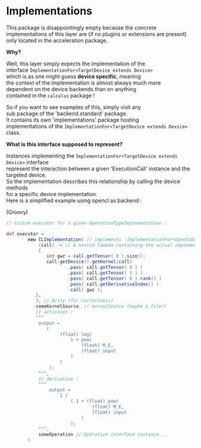 # Implementations #

This package is disappointingly empty because the concrete  <br>
implementations of this layer are (if no plugins or extensions are present)  <br> 
only located in the acceleration package.  <br>

**Why?** <br>

Well, this layer simply expects the implementation of the <br>
interface `ImplementationFor<TargetDevice extends Device>`  <br>
which is as one might guess **device specific**, meaning  <br>
the context of the implementation is almost always much more <br>
dependent on the device backends than on anything  <br>
contained in the `calculus` package ! <br>

So if you want to see examples of this, simply visit any  <br>
sub package of the 'backend.standard' package. <br>
It contains its own 'implementations' package hosting <br>
implementations of the `ImplementationFor<TargetDevice extends Device>` class. <br>

**What is this interface supposed to represent?**

Instances implementing the `ImplementationFor<TargetDevice extends Device>` interface <br>
represent the interaction between a given 'ExecutionCall' instance and the targeted device. <br>
So the implementation describes this relationship by calling the device methods <br>
for a specific device implementation.  <br>
Here is a simplified example using opencl as backend : <br>

(Groovy)
```groovy
// Custom executor for a given OperationTypeImplementation :

def executor = 
        new CLImplementation( // implements 'ImplementationFor<OpenCLDevice>'
            (call) -> // A nested lambda containing the actual implementation...
            {
               int gwz = call.getTensor( 0 ).size();
               call.getDevice().getKernel(call)
                       .pass( call.getTensor( 0 ) )
                       .pass( call.getTensor( 1 ) )
                       .pass( call.getTensor( 0 ).rank() )
                       .pass( call.getDerivativeIndex() ) 
                       .call( gwz );
           },
           3, // Arity (for correctness)
           someKernelSource, // kernelSource (maybe a file?)
           // activaion : 
           """
            output = 
               (
                    (float) log(
                        1 + pow(
                            (float) M_E,
                            (float) input
                        )
                    )
                );
            """,
            // derivative :
            """
                output =
                    1 /
                        ( 1 + (float) pow(
                                (float) M_E,
                                (float) input
                            )
                        );
            """,
            someOperation // Operation interface instance...
        )


```